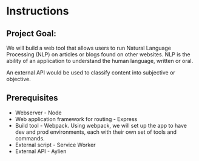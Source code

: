 # Instructions

## Project Goal:

We will build a web tool that allows users to run Natural Language Processing (NLP) on articles or blogs found on other websites. NLP is the ability of an application to understand the human language, written or oral.

An external API would be used to classify content into subjective or objective.

## Prerequisites

- Webserver - Node
- Web application framework for routing - Express
- Build tool - Webpack. Using webpack, we will set up the app to have dev and prod environments, each with their own set of tools and commands.
- External script - Service Worker
- External API - Aylien
